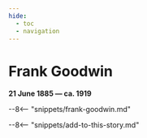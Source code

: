 ```yaml
---
hide:
  - toc
  - navigation 
---
```


# Frank Goodwin

**21 June 1885 — ca. 1919**

--8<-- "snippets/frank-goodwin.md"

--8<-- "snippets/add-to-this-story.md"